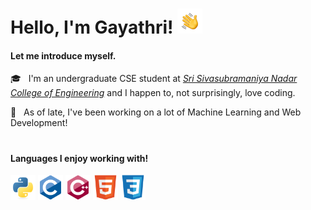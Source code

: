 <h1 align="left"> Hello, I'm Gayathri! <img src="hand-wave.gif" alt="hand wave" width=40/></h1>

#### Let me introduce myself.


🎓 &nbsp; I'm an undergraduate CSE student at <em>[Sri Sivasubramaniya Nadar College of Engineering](https://www.ssn.edu.in/)</em> and I happen to, not surprisingly, love coding.

🌱 &nbsp; As of late, I've been working on a lot of Machine Learning and Web Development!

<h1></h1>


<h4 align="left">Languages I enjoy working with!</h4>
<p align="left">
  <a href="https://www.python.org"><img src="https://raw.githubusercontent.com/devicons/devicon/master/icons/python/python-original.svg" alt="Python" width="40" height="40"></a>
  <a href="#"><img src="https://raw.githubusercontent.com/devicons/devicon/master/icons/c/c-original.svg" alt="C" width="40" height="40"></a>
  <a href="#"><img src="https://raw.githubusercontent.com/devicons/devicon/master/icons/cplusplus/cplusplus-original.svg" alt="C++" width="40" height="40"></a>
  <a href="#"><img src="https://raw.githubusercontent.com/devicons/devicon/master/icons/html5/html5-original.svg" alt="HTML5" width="40" height="40"></a>
  <a href="#"><img src="https://raw.githubusercontent.com/devicons/devicon/master/icons/css3/css3-original.svg" alt="CSS3" width="40" height="40"></a>
</p>

